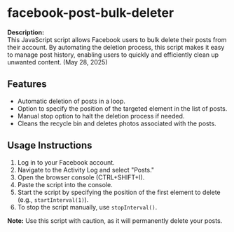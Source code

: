 # facebook-post-bulk-deleter

**Description:**  
This JavaScript script allows Facebook users to bulk delete their posts from their account. By automating the deletion process, this script makes it easy to manage post history, enabling users to quickly and efficiently clean up unwanted content. (May 28, 2025)

## Features
- Automatic deletion of posts in a loop.
- Option to specify the position of the targeted element in the list of posts.
- Manual stop option to halt the deletion process if needed.
- Cleans the recycle bin and deletes photos associated with the posts.

## Usage Instructions
1. Log in to your Facebook account.
2. Navigate to the Activity Log and select "Posts."
3. Open the browser console (CTRL+SHIFT+I).
4. Paste the script into the console.
5. Start the script by specifying the position of the first element to delete (e.g., `startInterval(1)`).
6. To stop the script manually, use `stopInterval()`.

**Note:** Use this script with caution, as it will permanently delete your posts.
